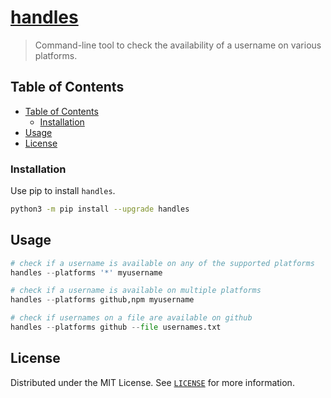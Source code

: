 # [handles](https://4mbl.link/gh/handles)

> Command-line tool to check the availability of a username on various platforms.

## Table of Contents

* [Table of Contents](#table-of-contents)
  * [Installation](#installation)
* [Usage](#usage)
* [License](#license)

### Installation

Use pip to install `handles`.

```bash
python3 -m pip install --upgrade handles
```

## Usage

```python
# check if a username is available on any of the supported platforms
handles --platforms '*' myusername

# check if a username is available on multiple platforms
handles --platforms github,npm myusername

# check if usernames on a file are available on github
handles --platforms github --file usernames.txt
```

## License

Distributed under the MIT License. See [`LICENSE`](./LICENSE) for more information.
